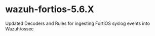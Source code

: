 # wazuh-fortios-5.6.X
Updated Decoders and Rules for ingesting FortiOS syslog events into Wazuh/ossec
